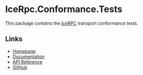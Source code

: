# IceRpc.Conformance.Tests

This package contains the [IceRPC](https://icerpc.com) transport conformance tests.

## Links

- [Homepage](https://zeroc.com/icerpc)
- [Documentation](https://docs.testing.zeroc.com)
- [API Reference](https://api.icerpc.com/csharp/api/IceRpc.Transports.html)
- [GitHub](https://github.com/icerpc/icerpc-csharp)
